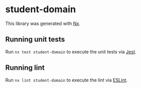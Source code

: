 # student-domain

This library was generated with [Nx](https://nx.dev).

## Running unit tests

Run `nx test student-domain` to execute the unit tests via [Jest](https://jestjs.io).

## Running lint

Run `nx lint student-domain` to execute the lint via [ESLint](https://eslint.org/).
